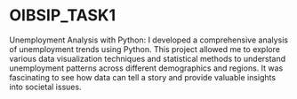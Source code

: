 # OIBSIP_TASK1
Unemployment Analysis with Python: 
I developed a comprehensive analysis of unemployment trends using Python. 
This project allowed me to explore various data visualization techniques and statistical methods to understand unemployment patterns across different demographics and regions. 
It was fascinating to see how data can tell a story and provide valuable insights into societal issues.
